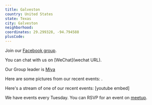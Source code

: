 ```yaml
---
title: Galveston
country: United States
state: Texas
city: Galveston
neighborhood: 
coordinates: 29.299328, -94.794588
plusCode:
---
```

Join our [Facebook group](https://www.facebook.com/groups/free.code.camp.galveston).

You can chat with us on [WeChat](wechat URL).

Our Group leader is [Miya](freecodecamp.org/miya)

Here are some pictures from our recent events:
![]().

Here's a stream of one of our recent events:
[youtube embed]

We have events every Tuesday. You can RSVP for an event on [meetup](meetupurl).
